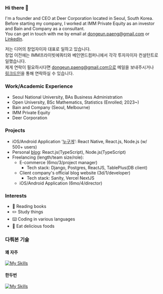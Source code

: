 ### Hi there 👋

I'm a founder and CEO at Deer Corporation located in Seoul, South Korea.<br/>
Before starting my company, I worked at IMM Private Equity as an investor and Bain and Company as a consultant.<br/>
You can get in touch with me by email at dongeun.paeng@gmail.com or [LinkedIn](https://www.linkedin.com/in/dongeun-paeng-b71a5b149/).<br/>

저는 디어의 창업자이자 대표로 일하고 있습니다.<br/>
창업 이전에는 IMM프라이빗에쿼티와 베인앤드컴퍼니에서 각각 투자자이자 컨설턴트로 일했습니다.<br/>
제게 연락이 필요하시다면 dongeun.paeng@gmail.com으로 메일을 보내주시거나 [링크드인](https://www.linkedin.com/in/dongeun-paeng-b71a5b149/)을 통해 연락하실 수 있습니다.


### Work/Academic Experience
- Seoul National University, BAs Business Administration
- Open University, BSc Mathematics, Statistics (Enrolled; 2023~)
- Bain and Company (Seoul, Melbourne)
- IMM Private Equity
- Deer Corporation

### Projects
- iOS/Android Application ‘[누구게](https://apps.apple.com/kr/app/%EB%88%84%EA%B5%AC%EA%B2%8C-%EB%AC%B4%EC%A0%9C%ED%95%9C-%EC%9D%B5%EB%AA%85-%EB%AC%B8%EC%9E%90/id1556761670)’: React Native, React.js, Node.js (w/ 500+ users)
- Personal [blog](https://dongeunpaeng.com): React.js(TypeScript), Node.js(TypeScript)
- Freelancing (length/team size/role):
    - E-commerce (6mo/3/project manager)
        - Tech stack: Django, Postgres, ReactJS, TablePlus(DB client)
    - Client company's official blog website (3d/1/developer)
        - Tech stack: Sanity, Vercel NextJS
    - iOS/Android Application (6mo/4/director)

### Interests
- :book: Reading books
- :pencil2: Study things
- :keyboard: Coding in various languages
- :ramen: Eat delicious foods

### 다뤄본 기술

#### 꽤 자주
[![My Skills](https://skillicons.dev/icons?i=aws,react,ts,heroku,redux,styledcomponents,tailwind,git,github,nextjs,nodejs,express,mysql,latex,vercel,vim,neovim,materialui,lua,nginx&perline=3)](https://skillicons.dev)

#### 한두번
[![My Skills](https://skillicons.dev/icons?i=postgres,graphql,mongodb,py,java,spring,selenium,flutter,githubactions,elixir&perline=3)](https://skillicons.dev)
